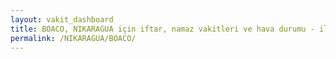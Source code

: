 ```yaml
---
layout: vakit_dashboard
title: BOACO, NIKARAGUA için iftar, namaz vakitleri ve hava durumu - ilçe/eyalet seç
permalink: /NIKARAGUA/BOACO/
---
```


<script type="text/javascript">
  var GLOBAL_COUNTRY = 'NIKARAGUA';
  var GLOBAL_CITY = 'BOACO';
  var GLOBAL_STATE = '';
  var lat = 72;
  var lon = 21;
</script>
